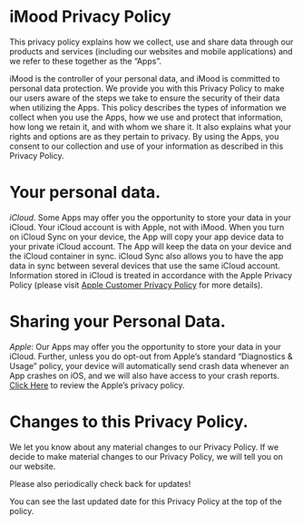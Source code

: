 # iMood Privacy Policy

This privacy policy explains how we collect, use and share data through our products and services (including our websites and mobile applications) and we refer to these together as the “Apps”.

iMood is the controller of your personal data, and iMood is committed to personal data protection. We provide you with this Privacy Policy to make our users aware of the steps we take to ensure the security of their data when utilizing the Apps. This policy describes the types of information we collect when you use the Apps, how we use and protect that information, how long we retain it, and with whom we share it. It also explains what your rights and options are as they pertain to privacy.  By using the Apps, you consent to our collection and use of your information as described in this Privacy Policy.

# Your personal data.

*iCloud*. Some Apps may offer you the opportunity to store your data in your iCloud. Your iCloud account is with Apple, not with iMood. When you turn on iCloud Sync on your device, the App will copy your app device data to your private iCloud account. The App will keep the data on your device and the iCloud container in sync. iCloud Sync also allows you to have the app data in sync between several devices that use the same iCloud account. Information stored in iCloud is treated in accordance with the Apple Privacy Policy (please visit [Apple Customer Privacy Policy](http://www.apple.com/legal/privacy/) for more details).

# Sharing your Personal Data.

*Apple*: Our Apps may offer you the opportunity to store your data in your iCloud. Further, unless you do opt-out from Apple’s standard “Diagnostics & Usage” policy, your device will automatically send crash data whenever an App crashes on iOS, and we will also have access to your crash reports. [Click Here](https://www.apple.com/legal/privacy/) to review the Apple’s privacy policy.

# Changes to this Privacy Policy.
We let you know about any material changes to our Privacy Policy. If we decide to make material changes to our Privacy Policy, we will tell you on our website.

Please also periodically check back for updates!

You can see the last updated date for this Privacy Policy at the top of the policy.
